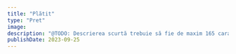 ```yaml
---
title: "Plătit"
type: "Pret"
image:
description: "@TODO: Descrierea scurtă trebuie să fie de maxim 165 caractere"
publishDate: 2023-09-25
---
```


